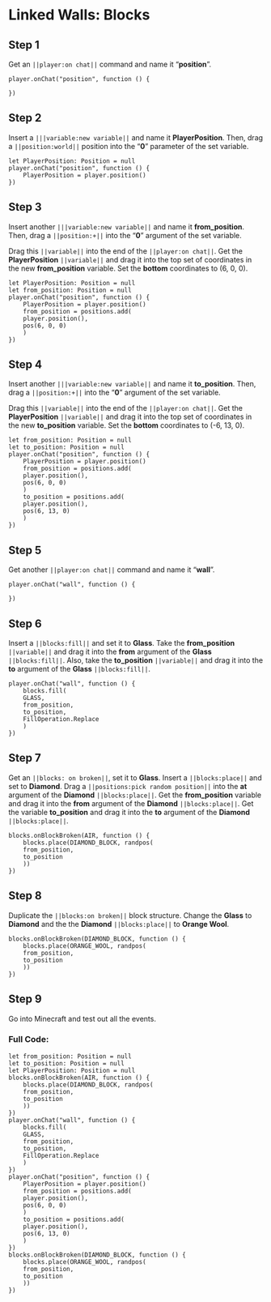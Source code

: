 # Linked Walls: Blocks

## Step 1
Get an ``||player:on chat||`` command and name it “**position**”.

```blocks
player.onChat("position", function () { 
     
}) 
```

## Step 2
Insert a ``|||variable:new variable||`` and name it **PlayerPosition**. Then, drag a ``||position:world||`` position into the “**0**” parameter of the set variable.

```blocks
let PlayerPosition: Position = null 
player.onChat("position", function () { 
    PlayerPosition = player.position() 
}) 
```

## Step 3
Insert another ``|||variable:new variable||`` and name it **from_position**. Then, drag a ``||position:+||`` into the “**0**” argument of the set variable. 

Drag this ``||variable||`` into the end of the ``||player:on chat||``. Get the **PlayerPosition** ``||variable||`` and drag it into the top set of coordinates in the new **from_position** variable. Set the **bottom** coordinates to (6, 0, 0).

```blocks
let PlayerPosition: Position = null 
let from_position: Position = null 
player.onChat("position", function () { 
    PlayerPosition = player.position() 
    from_position = positions.add( 
    player.position(), 
    pos(6, 0, 0) 
    ) 
}) 
```

## Step 4
Insert another ``|||variable:new variable||`` and name it **to_position**. Then, drag a ``||position:+||`` into the “**0**” argument of the set variable.

Drag this ``||variable||`` into the end of the ``||player:on chat||``. Get the **PlayerPosition** ``||variable||`` and drag it into the top set of coordinates in the new **to_position** variable. Set the **bottom** coordinates to (-6, 13, 0).

```blocks
let from_position: Position = null 
let to_position: Position = null 
player.onChat("position", function () { 
    PlayerPosition = player.position() 
    from_position = positions.add( 
    player.position(), 
    pos(6, 0, 0) 
    ) 
    to_position = positions.add( 
    player.position(), 
    pos(6, 13, 0) 
    ) 
}) 
```

## Step 5
Get another ``||player:on chat||`` command and name it “**wall**”.

```blocks
player.onChat("wall", function () { 
 
}) 
```

## Step 6
Insert a ``||blocks:fill||`` and set it to **Glass**. Take the  **from_position** ``||variable||`` and drag it into the **from** argument of the **Glass** ``||blocks:fill||``. Also, take the  **to_position** ``||variable||`` and drag it into the **to** argument of the **Glass** ``||blocks:fill||``. 

```blocks
player.onChat("wall", function () { 
    blocks.fill( 
    GLASS, 
    from_position, 
    to_position, 
    FillOperation.Replace 
    ) 
}) 
```

## Step 7
Get an ``||blocks: on broken||``, set it to **Glass**. Insert a ``||blocks:place||`` and set to **Diamond**. Drag a ``||positions:pick random position||`` into the **at** argument of the **Diamond** ``||blocks:place||``. Get the **from_position** variable and drag it into the **from** argument of the **Diamond** ``||blocks:place||``. Get the variable **to_position** and drag it into the **to** argument of the **Diamond** ``||blocks:place||``.

```blocks
blocks.onBlockBroken(AIR, function () { 
    blocks.place(DIAMOND_BLOCK, randpos( 
    from_position, 
    to_position 
    )) 
}) 
```

## Step 8
Duplicate the ``||blocks:on broken||`` block structure. Change the **Glass** to **Diamond** and the the **Diamond** ``||blocks:place||`` to **Orange Wool**.

```blocks
blocks.onBlockBroken(DIAMOND_BLOCK, function () { 
    blocks.place(ORANGE_WOOL, randpos( 
    from_position, 
    to_position 
    )) 
}) 
```

## Step 9
Go into Minecraft and test out all the events.

### Full Code: 

```blocks
let from_position: Position = null 
let to_position: Position = null 
let PlayerPosition: Position = null 
blocks.onBlockBroken(AIR, function () { 
    blocks.place(DIAMOND_BLOCK, randpos( 
    from_position, 
    to_position 
    )) 
}) 
player.onChat("wall", function () { 
    blocks.fill( 
    GLASS, 
    from_position, 
    to_position, 
    FillOperation.Replace 
    ) 
}) 
player.onChat("position", function () { 
    PlayerPosition = player.position() 
    from_position = positions.add( 
    player.position(), 
    pos(6, 0, 0) 
    ) 
    to_position = positions.add( 
    player.position(), 
    pos(6, 13, 0) 
    ) 
}) 
blocks.onBlockBroken(DIAMOND_BLOCK, function () { 
    blocks.place(ORANGE_WOOL, randpos( 
    from_position, 
    to_position 
    )) 
}) 
```

